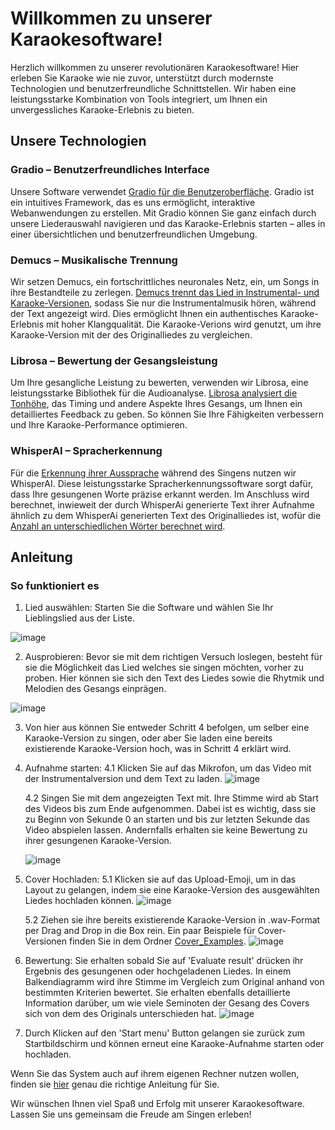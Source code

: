 # Willkommen zu unserer Karaokesoftware!
Herzlich willkommen zu unserer revolutionären Karaokesoftware! Hier erleben Sie Karaoke wie nie zuvor, unterstützt durch modernste Technologien und benutzerfreundliche Schnittstellen. Wir haben eine leistungsstarke Kombination von Tools integriert, um Ihnen ein unvergessliches Karaoke-Erlebnis zu bieten.

## Unsere Technologien
### Gradio – Benutzerfreundliches Interface
Unsere Software verwendet [Gradio für die Benutzeroberfläche](./interface_karaokenet.py#L227-L299). Gradio ist ein intuitives Framework, das es uns ermöglicht, interaktive Webanwendungen zu erstellen. Mit Gradio können Sie ganz einfach durch unsere Liederauswahl navigieren und das Karaoke-Erlebnis starten – alles in einer übersichtlichen und benutzerfreundlichen Umgebung.

### Demucs – Musikalische Trennung
Wir setzen Demucs, ein fortschrittliches neuronales Netz, ein, um Songs in ihre Bestandteile zu zerlegen. [Demucs trennt das Lied in Instrumental- und Karaoke-Versionen](https://github.com/GenosseJannik/HFU_KaraokeNet/blob/main/song.py#L44-48), sodass Sie nur die Instrumentalmusik hören, während der Text angezeigt wird. Dies ermöglicht Ihnen ein authentisches Karaoke-Erlebnis mit hoher Klangqualität. Die Karaoke-Verions wird genutzt, um ihre Karaoke-Version mit der des Originalliedes zu vergleichen.

### Librosa – Bewertung der Gesangsleistung
Um Ihre gesangliche Leistung zu bewerten, verwenden wir Librosa, eine leistungsstarke Bibliothek für die Audioanalyse. [Librosa analysiert die Tonhöhe](./pitch_comparison_transposition.py#L56-L81), das Timing und andere Aspekte Ihres Gesangs, um Ihnen ein detailliertes Feedback zu geben. So können Sie Ihre Fähigkeiten verbessern und Ihre Karaoke-Performance optimieren.

### WhisperAI – Spracherkennung
Für die [Erkennung ihrer Aussprache](https://github.com/GenosseJannik/HFU_KaraokeNet/blob/main/speech_comparison.py#L34-L42) während des Singens nutzen wir WhisperAI. Diese leistungsstarke Spracherkennungssoftware sorgt dafür, dass Ihre gesungenen Worte präzise erkannt werden. Im Anschluss wird berechnet, inwieweit der durch WhisperAi generierte Text ihrer Aufnahme ähnlich zu dem WhisperAi generierten Text des Originalliedes ist, wofür die [Anzahl an unterschiedlichen Wörter berechnet wird](https://github.com/GenosseJannik/HFU_KaraokeNet/blob/main/speech_comparison.py#L45-L60).


## Anleitung
### So funktioniert es
1. Lied auswählen: Starten Sie die Software und wählen Sie Ihr Lieblingslied aus der Liste.

![image](https://github.com/GenosseJannik/HFU_KaraokeNet/assets/165167290/05f8685f-64c2-49b5-a5ac-693fa866c5b7)

2. Ausprobieren: Bevor sie mit dem richtigen Versuch loslegen, besteht für sie die Möglichkeit das Lied welches sie singen möchten, vorher zu proben. Hier können sie sich den Text des Liedes sowie die Rhytmik und Melodien des Gesangs einprägen.
   
![image](https://github.com/GenosseJannik/HFU_KaraokeNet/assets/165167290/16bd1e0c-8466-4a4c-bda2-b6355a7d387e)

3. Von hier aus können Sie entweder Schritt 4 befolgen, um selber eine Karaoke-Version zu singen, oder aber Sie laden eine bereits existierende Karaoke-Version hoch, was in Schritt 4 erklärt
   wird.

4. Aufnahme starten:
   4.1 Klicken Sie auf das Mikrofon, um das Video mit der Instrumentalversion und dem Text zu laden.
   ![image](https://github.com/GenosseJannik/HFU_KaraokeNet/assets/165167290/9ee65dc2-8ba0-45ef-80a6-697c4a3a3c02)

   4.2  Singen Sie mit dem angezeigten Text mit. Ihre Stimme wird ab Start des Videos bis zum Ende aufgenommen. Dabei ist es wichtig, dass sie zu Beginn von Sekunde 0 an starten und bis zur
   letzten Sekunde das Video abspielen lassen. Andernfalls erhalten sie keine Bewertung zu ihrer gesungenen Karaoke-Version.
   
   ![image](https://github.com/GenosseJannik/HFU_KaraokeNet/assets/165167290/833a71e4-ef18-4421-9c53-4e5a7914ccac)

5. Cover Hochladen: 
   5.1 Klicken sie auf das Upload-Emoji, um in das Layout zu gelangen, indem sie eine Karaoke-Version des ausgewählten Liedes hochladen können.
   ![image](https://github.com/GenosseJannik/HFU_KaraokeNet/assets/165167290/42f2696c-b5b7-467c-8b98-fa4532282c69)

   5.2 Ziehen sie ihre bereits existierende Karaoke-Version in .wav-Format per Drag and Drop in die Box rein. Ein paar Beispiele für Cover-Versionen finden Sie in dem Ordner [Cover_Examples](./Cover_Examples).
   ![image](https://github.com/GenosseJannik/HFU_KaraokeNet/assets/165167290/8a6af38e-8bd5-43fd-9955-427b73531563)


6. Bewertung: Sie erhalten sobald Sie auf 'Evaluate result'  drücken ihr Ergebnis des gesungenen oder hochgeladenen Liedes. In einem Balkendiagramm wird ihre Stimme im Vergleich zum Original
anhand von bestimmten Kriterien bewertet. Sie erhalten ebenfalls detaillierte Information darüber, um wie viele Seminoten der Gesang des Covers sich von dem des Originals unterschieden hat.
![image](https://github.com/GenosseJannik/HFU_KaraokeNet/assets/165167290/2131d5ed-8119-430a-9a31-e658bdcf73f8)

7. Durch Klicken auf den 'Start menu' Button gelangen sie zurück zum Startbildschirm und können erneut eine Karaoke-Aufnahme starten oder hochladen.



Wenn Sie das System auch auf ihrem eigenen Rechner nutzen wollen, finden sie [hier](./Anleitung.md) genau die richtige Anleitung für Sie.

Wir wünschen Ihnen viel Spaß und Erfolg mit unserer Karaokesoftware. Lassen Sie uns gemeinsam die Freude am Singen erleben!



